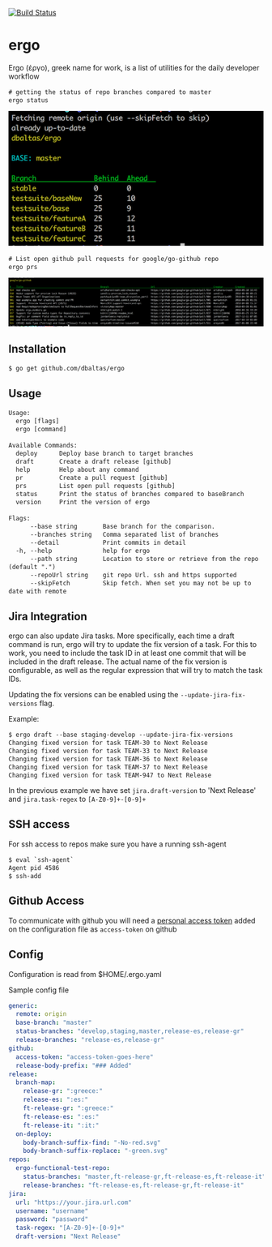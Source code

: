 [![Build Status](https://travis-ci.org/dbaltas/ergo.svg?branch=master)](https://travis-ci.org/dbaltas/ergo)
# ergo

Ergo (έργο), greek name for work, is a list of utilities for the daily developer workflow

```
# getting the status of repo branches compared to master
ergo status
```
![ergo sample output](ergo-status.png)

```
# List open github pull requests for google/go-github repo
ergo prs
```
![go-github open prs](go-github-open-prs.png)


## Installation
```
$ go get github.com/dbaltas/ergo
```

## Usage
```
Usage:
  ergo [flags]
  ergo [command]

Available Commands:
  deploy      Deploy base branch to target branches
  draft       Create a draft release [github]
  help        Help about any command
  pr          Create a pull request [github]
  prs         List open pull requests [github]
  status      Print the status of branches compared to baseBranch
  version     Print the version of ergo

Flags:
      --base string       Base branch for the comparison.
      --branches string   Comma separated list of branches
      --detail            Print commits in detail
  -h, --help              help for ergo
      --path string       Location to store or retrieve from the repo (default ".")
      --repoUrl string    git repo Url. ssh and https supported
      --skipFetch         Skip fetch. When set you may not be up to date with remote
```

## Jira Integration

ergo can also update Jira tasks. More specifically, each time a draft command is run, ergo will try to update the fix version of a task.
For this to work, you need to include the task ID in at least one commit that will be included in the draft release. The actual name of
the fix version is configurable, as well as the regular expression that will try to match the task IDs.

Updating the fix versions can be enabled using the `--update-jira-fix-versions` flag.

Example:

```
$ ergo draft --base staging-develop --update-jira-fix-versions
Changing fixed version for task TEAM-30 to Next Release
Changing fixed version for task TEAM-33 to Next Release
Changing fixed version for task TEAM-36 to Next Release
Changing fixed version for task TEAM-37 to Next Release
Changing fixed version for task TEAM-947 to Next Release
```

In the previous example we have set `jira.draft-version` to 'Next Release' and `jira.task-regex` to `[A-Z0-9]+-[0-9]+`

## SSH access
For ssh access to repos make sure you have a running ssh-agent 
```
$ eval `ssh-agent`
Agent pid 4586
$ ssh-add 
```

## Github Access
To communicate with github you will need a [personal access token](https://github.com/settings/tokens) added on the configuration file as `access-token` on github

## Config
Configuration is read from $HOME/.ergo.yaml

Sample config file
```yaml
generic:
  remote: origin
  base-branch: "master"
  status-branches: "develop,staging,master,release-es,release-gr"
  release-branches: "release-es,release-gr"
github:
  access-token: "access-token-goes-here"
  release-body-prefix: "### Added"
release:
  branch-map:
    release-gr: ":greece:"
    release-es: ":es:"
    ft-release-gr: ":greece:"
    ft-release-es: ":es:"
    ft-release-it: ":it:"
  on-deploy:
    body-branch-suffix-find: "-No-red.svg"
    body-branch-suffix-replace: "-green.svg"
repos:
  ergo-functional-test-repo:
    status-branches: "master,ft-release-gr,ft-release-es,ft-release-it"
    release-branches: "ft-release-es,ft-release-gr,ft-release-it"
jira:
  url: "https://your.jira.url.com"
  username: "username"
  password: "password"
  task-regex: "[A-Z0-9]+-[0-9]+"
  draft-version: "Next Release"
```